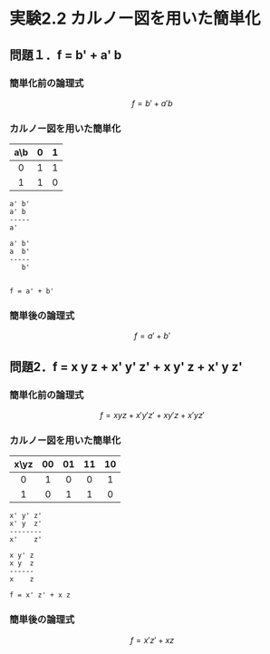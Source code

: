 # 実験2.2 カルノー図を用いた簡単化

## 問題１．f = b' + a' b

### 簡単化前の論理式
```math
f = b' + a' b
```

### カルノー図を用いた簡単化

| a\b | 0 | 1 |
|:---:|:-:|:-:|
| 0   | 1 | 1 |
| 1   | 1 | 0 |


```
a' b'
a' b
-----
a'

a' b'
a  b'
-----
   b'


f = a' + b'
```


### 簡単後の論理式
```math
f = a' + b'
```

## 問題2．f = x y z + x' y' z' + x y' z + x' y z'

### 簡単化前の論理式
```math
f = x y z + x' y' z' + x y' z + x' y z'
```

### カルノー図を用いた簡単化

|x\yz| 00 | 01 | 11 | 10 |
|:--:|:--:|:--:|:--:|:--:|
| 0  | 1  | 0  | 0  | 1  |
| 1  | 0  | 1  | 1  | 0  |

```
x' y' z'
x' y  z'
--------
x'    z'

x y' z
x y  z
------
x    z

f = x' z' + x z
```


### 簡単後の論理式
```math
f = x' z' + x z
```
